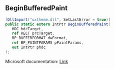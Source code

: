 ## BeginBufferedPaint

```csharp
[DllImport("uxtheme.dll", SetLastError = true)]
public static extern IntPtr BeginBufferedPaint(
   HDC hdcTarget,
   ref RECT prcTarget,
   BP_BUFFERFORMAT dwFormat,
   ref BP_PAINTPARAMS pPaintParams,
   out IntPtr phdc
);
```

Microsoft documentation: [Link](https://docs.microsoft.com/en-us/windows/win32/api/uxtheme/nf-uxtheme-beginbufferedpaint)
